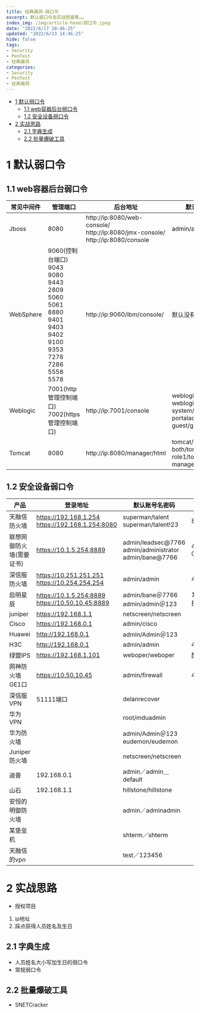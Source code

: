 ```yaml
---
title: 经典漏洞-弱口令
excerpt: 默认弱口令及实战思路等……
index_img: /img/article-head/弱口令.jpeg
date: "2022/6/17 10:46:25"
updated: "2022/6/23 14:46:25"
hide: false
tags:
- Security
- PenTest
- 经典漏洞
categories:
- Security
- PenTest
- 经典漏洞
---
```


- [1 默认弱口令](#1-默认弱口令)
  - [1.1 web容器后台弱口令](#11-web容器后台弱口令)
  - [1.2 安全设备弱口令](#12-安全设备弱口令)
- [2 实战思路](#2-实战思路)
  - [2.1 字典生成](#21-字典生成)
  - [2.2 批量爆破工具](#22-批量爆破工具)

# 1 默认弱口令

## 1.1 web容器后台弱口令

常见中间件 | 管理端口 | 后台地址 | 默认账号名密码
| - | - | - | - |
Jboss | 8080 | http://ip:8080/web-console/<br>http://ip:8080/jmx-console/<br>http://ip:8080/console | admin/admin
WebSphere | 9060(控制台端口)<br>9043<br>9080<br>9443<br>2809<br>5060<br>5061<br>8880<br>9401<br>9403<br>9402<br>9100<br>9353<br>7276<br>7286<br>5558<br>5578 | http://ip:9060/ibm/console/ | 默认没有鉴权页面
Weblogic | 7001(http管理控制端口)<br>7002(https管理控制端口) | http://ip:7001/console | weblogic/weblogic1<br>weblogic/weblogic<br>system/system<br>portaladmin/portaladmin<br>guest/guest
Tomcat | 8080 | http://ip:8080/manager/html | tomcat/tomcat<br>both/tomcat<br>role1/tomcat<br>manager/admin

## 1.2 安全设备弱口令

产品 | 登录地址 | 默认账号名密码 | 技术支持热线
| - | - | - | - |
天融信防火墙 | https://192.168.1.254<br>https://192.168.1.254:8080 | superman/talent<br>superman/talent!23 | 8008105119
联想网御防火墙(需要证书) | https://10.1.5.254:8889 | admin/leadsec@7766<br>admin/administrator<br>admin/bane@7766 | 4008107766<br>01056632666
深信服防火墙 | https://10.251.251.251<br>https://10.254.254.254 | admin/admin | 4006306430
启明星辰  | https://10.1.5.254:8889<br>https://10.50.10.45:8889 | admin/bane＠7766 admin/admin＠123 | 10.50.10.44/255.255.255.0<br>技术支持热线:4006243900
juniper | https://192.168.1.1 | netscreen/netscreen |
Cisco | https://192.168.0.1 | admin/cisco |
Huawei | http://192.168.0.1 | admin/Admin＠123 |
H3C | http://192.168.0.1 | admin/admin | 4006306430
绿盟IPS | https://192.168.1.101 | weboper/weboper | 配置重启生效 
网神防火墙GE1口 | https://10.50.10.45 | admin/firewall | 4006108220
深信服VPN | 51111端口 | delanrecover |
华为VPN | | root/mduadmin |
华为防火墙 | | admin/Admin＠123<br>eudemon/eudemon |
Juniper防火墙 | | netscreen/netscreen |
迪普 | 192.168.0.1 | admin／admin＿default | 
山石 | 192.168.1.1 | hillstone/hillstone 
安恒的明御防火墙 | | admin／adminadmin |
某堡垒机 | | shterm／shterm |
天融信的vpn | | test／123456 | 

# 2 实战思路

- 授权项目
1. ip地址
2. 踩点获得人员姓名及生日

## 2.1 字典生成

- 人员姓名大小写加生日的弱口令
- 常规弱口令

## 2.2 批量爆破工具

- SNETCracker






